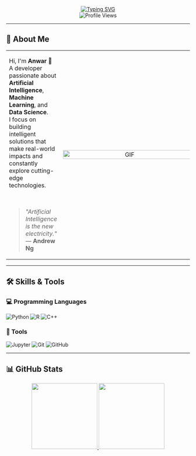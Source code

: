 <div align="center">
  <a href="https://git.io/typing-svg">
    <img src="https://readme-typing-svg.herokuapp.com?font=Rock+Salt&size=40&duration=4000&pause=1000&color=F39C12&center=true&vCenter=true&width=800&height=70&lines=Thanks+God%2C+I'm+An+Engineer;Machine+Learning+Is+My+Weapon" alt="Typing SVG" />
  </a>
</div>

<div align="center">
  <img src="https://komarev.com/ghpvc/?username=mkasplanwar&style=for-the-badge&color=F39C12" alt="Profile Views"/>
</div>

---

## 🧠 About Me

<table>
<tr>
<td valign="top">

Hi, I'm **Anwar** 👋  
A developer passionate about **Artificial Intelligence**, **Machine Learning**, and **Data Science**.  
I focus on building intelligent solutions that make real-world impacts and constantly explore cutting-edge technologies.

<br>

> *"Artificial Intelligence is the new electricity."* — **Andrew Ng**

</td>
<td align="center" valign="middle" style="min-width:350px;">
<img src="https://github.com/user-attachments/assets/ab9a6467-1ecd-408f-b59c-a32d00207cc1" width="100%" style="max-width:350px;" alt="GIF"/>
</td>
</tr>
</table>

---

## 🛠 Skills & Tools

### 💻 Programming Languages
![Python](https://img.shields.io/badge/Python-3776AB?style=for-the-badge&logo=python&logoColor=white)
![R](https://img.shields.io/badge/R-276DC3?style=for-the-badge&logo=r&logoColor=white)
![C++](https://img.shields.io/badge/C++-00599C?style=for-the-badge&logo=cplusplus&logoColor=white)

### 🔧 Tools
![Jupyter](https://img.shields.io/badge/Jupyter-F37626?style=for-the-badge&logo=jupyter&logoColor=white)
![Git](https://img.shields.io/badge/Git-F05032?style=for-the-badge&logo=git&logoColor=white)
![GitHub](https://img.shields.io/badge/GitHub-181717?style=for-the-badge&logo=github&logoColor=white)

---

## 📊 GitHub Stats

<p align="center">
<a href="https://github.com/mkasplanwar">
  <img height="180em" src="https://github-readme-stats-eight-theta.vercel.app/api?username=mkasplanwar&show_icons=true&theme=tokyonight&include_all_commits=true&count_private=true"/>
  <img height="180em" src="https://github-readme-stats-eight-theta.vercel.app/api/top-langs/?username=mkasplanwar&hide=html,css&layout=compact&langs_count=8&theme=tokyonight"/>
</a>
</p>
